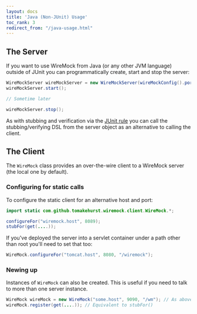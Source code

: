 ```yaml
---
layout: docs
title: 'Java (Non-JUnit) Usage'
toc_rank: 3
redirect_from: "/java-usage.html"
---
```


## The Server


If you want to use WireMock from Java (or any other JVM language)
outside of JUnit you can programmatically create, start and stop the
server:

```java
WireMockServer wireMockServer = new WireMockServer(wireMockConfig().port(8089)); //No-args constructor will start on port 8080, no HTTPS
wireMockServer.start();

// Sometime later

wireMockServer.stop();
```

As with stubbing and verification via the [JUnit rule](/docs/junit-rule/) you can call the
stubbing/verifying DSL from the server object as an alternative to
calling the client.

## The Client


The `WireMock` class provides an over-the-wire client to a WireMock
server (the local one by default).

### Configuring for static calls


To configure the static client for an alternative host and port:

```java
import static com.github.tomakehurst.wiremock.client.WireMock.*;

configureFor("wiremock.host", 8089);
stubFor(get(....));
```

If you've deployed the server into a servlet container under a path
other than root you'll need to set that too:

```java
WireMock.configureFor("tomcat.host", 8080, "/wiremock");
```

### Newing up


Instances of `WireMock` can also be created. This is useful if you need
to talk to more than one server instance.

```java
WireMock wireMock = new WireMock("some.host", 9090, "/wm"); // As above, 3rd param is for non-root servlet deployments
wireMock.register(get(....)); // Equivalent to stubFor()
```
